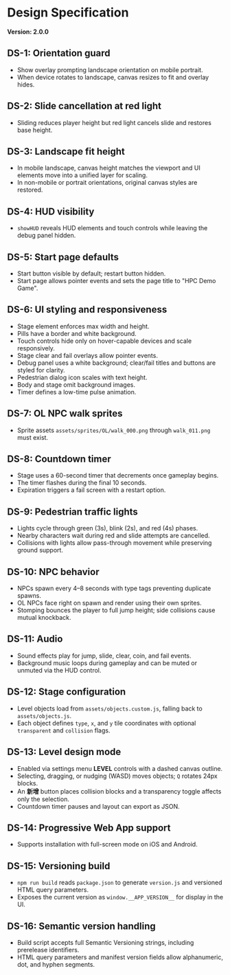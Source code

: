 # Design Specification

**Version: 2.0.0**

## DS-1: Orientation guard
- Show overlay prompting landscape orientation on mobile portrait.
- When device rotates to landscape, canvas resizes to fit and overlay hides.

## DS-2: Slide cancellation at red light
- Sliding reduces player height but red light cancels slide and restores base height.

## DS-3: Landscape fit height
- In mobile landscape, canvas height matches the viewport and UI elements move into a unified layer for scaling.
- In non-mobile or portrait orientations, original canvas styles are restored.

## DS-4: HUD visibility
- `showHUD` reveals HUD elements and touch controls while leaving the debug panel hidden.

## DS-5: Start page defaults
- Start button visible by default; restart button hidden.
- Start page allows pointer events and sets the page title to "HPC Demo Game".

## DS-6: UI styling and responsiveness
- Stage element enforces max width and height.
- Pills have a border and white background.
- Touch controls hide only on hover-capable devices and scale responsively.
- Stage clear and fail overlays allow pointer events.
- Debug panel uses a white background; clear/fail titles and buttons are styled for clarity.
- Pedestrian dialog icon scales with text height.
- Body and stage omit background images.
- Timer defines a low-time pulse animation.

## DS-7: OL NPC walk sprites
- Sprite assets `assets/sprites/OL/walk_000.png` through `walk_011.png` must exist.

## DS-8: Countdown timer
- Stage uses a 60-second timer that decrements once gameplay begins.
- The timer flashes during the final 10 seconds.
- Expiration triggers a fail screen with a restart option.

## DS-9: Pedestrian traffic lights
- Lights cycle through green (3s), blink (2s), and red (4s) phases.
- Nearby characters wait during red and slide attempts are cancelled.
- Collisions with lights allow pass-through movement while preserving ground support.

## DS-10: NPC behavior
- NPCs spawn every 4–8 seconds with type tags preventing duplicate spawns.
- OL NPCs face right on spawn and render using their own sprites.
- Stomping bounces the player to full jump height; side collisions cause mutual knockback.

## DS-11: Audio
- Sound effects play for jump, slide, clear, coin, and fail events.
- Background music loops during gameplay and can be muted or unmuted via the HUD control.

## DS-12: Stage configuration
- Level objects load from `assets/objects.custom.js`, falling back to `assets/objects.js`.
- Each object defines `type`, `x`, and `y` tile coordinates with optional `transparent` and `collision` flags.

## DS-13: Level design mode
- Enabled via settings menu **LEVEL** controls with a dashed canvas outline.
- Selecting, dragging, or nudging (WASD) moves objects; `Q` rotates 24px blocks.
- An **新增** button places collision blocks and a transparency toggle affects only the selection.
- Countdown timer pauses and layout can export as JSON.

## DS-14: Progressive Web App support
- Supports installation with full-screen mode on iOS and Android.

## DS-15: Versioning build
- `npm run build` reads `package.json` to generate `version.js` and versioned HTML query parameters.
- Exposes the current version as `window.__APP_VERSION__` for display in the UI.

## DS-16: Semantic version handling
- Build script accepts full Semantic Versioning strings, including prerelease identifiers.
- HTML query parameters and manifest version fields allow alphanumeric, dot, and hyphen segments.

